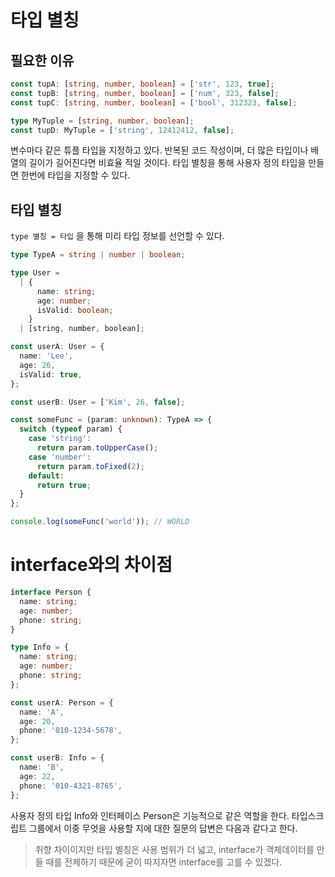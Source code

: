 # 타입 별칭

## 필요한 이유

```ts
const tupA: [string, number, boolean] = ['str', 123, true];
const tupB: [string, number, boolean] = ['num', 323, false];
const tupC: [string, number, boolean] = ['bool', 312323, false];

type MyTuple = [string, number, boolean];
const tupD: MyTuple = ['string', 12412412, false];
```

변수마다 같은 튜플 타입을 지정하고 있다. 반복된 코드 작성이며, 더 많은 타입이나 배열의 길이가 길어진다면 비효율 적일 것이다. 타입 별칭을 통해 사용자 정의 타입을 만들면 한번에 타입을 지정할 수 있다.

## 타입 별칭

`type 별칭 = 타입` 을 통해 미리 타입 정보를 선언할 수 있다.

```ts
type TypeA = string | number | boolean;

type User =
  | {
      name: string;
      age: number;
      isValid: boolean;
    }
  | [string, number, boolean];

const userA: User = {
  name: 'Lee',
  age: 26,
  isValid: true,
};

const userB: User = ['Kim', 26, false];

const someFunc = (param: unknown): TypeA => {
  switch (typeof param) {
    case 'string':
      return param.toUpperCase();
    case 'number':
      return param.toFixed(2);
    default:
      return true;
  }
};

console.log(someFunc('world')); // WORLD
```

# interface와의 차이점

```ts
interface Person {
  name: string;
  age: number;
  phone: string;
}

type Info = {
  name: string;
  age: number;
  phone: string;
};

const userA: Person = {
  name: 'A',
  age: 20,
  phone: '010-1234-5678',
};

const userB: Info = {
  name: 'B',
  age: 22,
  phone: '010-4321-8765',
};
```

사용자 정의 타입 Info와 인터페이스 Person은 기능적으로 같은 역할을 한다. 타입스크립트 그룹에서 이중 무엇을 사용할 지에 대한 질문의 답변은 다음과 같다고 한다.

> 취향 차이이지만 타입 별칭은 사용 범위가 더 넓고, interface가 객체데이터를 만들 때를 전제하기 때문에 굳이 따지자면 interface를 고를 수 있겠다.
